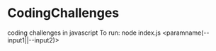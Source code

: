 # CodingChallenges
coding challenges in javascript
To run: node index.js <file-name> <paramname(--input1||--input2)> <paramvalue>
